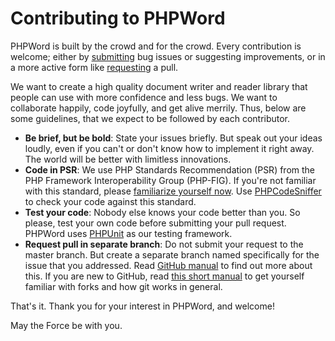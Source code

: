 # Contributing to PHPWord

PHPWord is built by the crowd and for the crowd. Every contribution is welcome; either by [submitting](https://github.com/PHPOffice/PHPWord/issues) bug issues or suggesting improvements, or in a more active form like [requesting](https://github.com/PHPOffice/PHPWord/pulls) a pull.

We want to create a high quality document writer and reader library that people can use with more confidence and less bugs. We want to collaborate happily, code joyfully, and get alive merrily. Thus, below are some guidelines, that we expect to be followed by each contributor.

- **Be brief, but be bold**: State your issues briefly. But speak out your ideas loudly, even if you can't or don't know how to implement it right away. The world will be better with limitless innovations.
- **Code in PSR**: We use PHP Standards Recommendation (PSR) from the PHP Framework Interoperability Group (PHP-FIG). If you're not familiar with this standard, please [familiarize yourself now](https://github.com/php-fig/fig-standards). Use [PHPCodeSniffer](http://pear.php.net/package/PHP_CodeSniffer/) to check your code against this standard.
- **Test your code**: Nobody else knows your code better than you. So please, test your own code before submitting your pull request. PHPWord uses [PHPUnit](http://phpunit.de/) as our testing framework.
- **Request pull in separate branch**: Do not submit your request to the master branch. But create a separate branch named specifically for the issue that you addressed. Read [GitHub manual](https://help.github.com/articles/using-pull-requests) to find out more about this. If you are new to GitHub, read [this short manual](https://help.github.com/articles/fork-a-repo) to get yourself familiar with forks and how git works in general.

That's it. Thank you for your interest in PHPWord, and welcome!

May the Force be with you.

